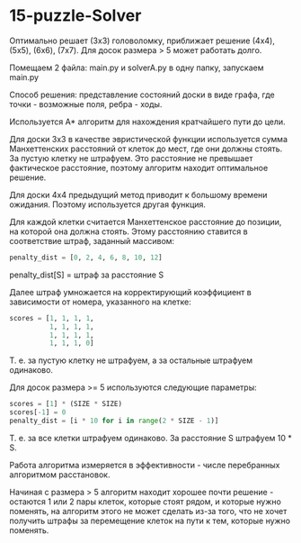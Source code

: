 # 15-puzzle-Solver
Оптимально решает (3x3) головоломку, приближает решение (4x4), (5x5), (6x6), (7x7). Для досок размера > 5 может работать долго.

Помещаем 2 файла: main.py и solverA.py в одну папку, запускаем main.py

Способ решения: представление состояний доски в виде графа, где точки - возможные поля, ребра - ходы.

Используется A* алгоритм для нахождения кратчайшего пути до цели.

Для доски 3x3 в качестве эвристической функции используется сумма Манхеттенских расстояний от клеток до мест, где они должны стоять. За пустую клетку не штрафуем. Это расстояние не превышает фактическое расстояние, поэтому алгоритм находит оптимальное решение.

Для доски 4x4 предыдущий метод приводит к большому времени ожидания. Поэтому используется другая функция.

Для каждой клетки считается Манхеттенское расстояние до позиции, на которой она должна стоять. Этому расстоянию ставится в соответствие штраф, заданный массивом:
```python
penalty_dist = [0, 2, 4, 6, 8, 10, 12]
```
penalty_dist[S] = штраф за расстояние S

Далее штраф умножается на корректирующий коэффициент в зависимости от номера, указанного на клетке:
```python
scores = [1, 1, 1, 1,
          1, 1, 1, 1,
          1, 1, 1, 1,
          1, 1, 1, 0]
```
Т. е. за пустую клетку не штрафуем, а за остальные штрафуем одинаково.

Для досок размера >= 5 используются следующие параметры:

```python
scores = [1] * (SIZE * SIZE)
scores[-1] = 0
penalty_dist = [i * 10 for i in range(2 * SIZE - 1)]
```
Т. е. за все клетки штрафуем одинаково. За расстояние S штрафуем 10 * S.

Работа алгоритма измеряется в эффективности - числе перебранных алгоритмом расстановок.

Начиная с размера > 5 алгоритм находит хорошее почти решение - остаются 1 или 2 пары клеток, которые стоят рядом, и которые нужно поменять, на алгоритм этого не может сделать из-за того, что не хочет получить штрафы за перемещение клеток на пути к тем, которые нужно поменять.
